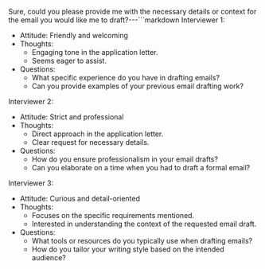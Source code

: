 Sure, could you please provide me with the necessary details or context for the email you would like me to draft?---```markdown
Interviewer 1:
- Attitude: Friendly and welcoming
- Thoughts:
  - Engaging tone in the application letter.
  - Seems eager to assist.
- Questions:
  - What specific experience do you have in drafting emails?
  - Can you provide examples of your previous email drafting work?

Interviewer 2:
- Attitude: Strict and professional
- Thoughts:
  - Direct approach in the application letter.
  - Clear request for necessary details.
- Questions:
  - How do you ensure professionalism in your email drafts?
  - Can you elaborate on a time when you had to draft a formal email?

Interviewer 3:
- Attitude: Curious and detail-oriented
- Thoughts:
  - Focuses on the specific requirements mentioned.
  - Interested in understanding the context of the requested email draft.
- Questions:
  - What tools or resources do you typically use when drafting emails?
  - How do you tailor your writing style based on the intended audience?
```